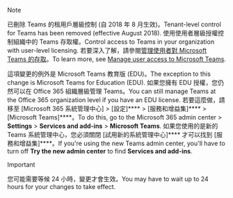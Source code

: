 > [!NOTE]
> <span data-ttu-id="2810f-101">已刪除 Teams 的租用戶層級控制 (自 2018 年 8 月生效)。</span><span class="sxs-lookup"><span data-stu-id="2810f-101">Tenant-level control for Teams has been removed (effective August 2018).</span></span> <span data-ttu-id="2810f-102">使用使用者層級授權控制組織中的 Teams 存取權。</span><span class="sxs-lookup"><span data-stu-id="2810f-102">Control access to Teams in your organization with user-level licensing.</span></span> <span data-ttu-id="2810f-103">若要深入了解，請參閱[管理使用者對 Microsoft Teams 的存取](../user-access.md)。</span><span class="sxs-lookup"><span data-stu-id="2810f-103">To learn more, see [Manage user access to Microsoft Teams](../user-access.md).</span></span>

<span data-ttu-id="2810f-104">這項變更的例外是 Microsoft Teams 教育版 (EDU)。</span><span class="sxs-lookup"><span data-stu-id="2810f-104">The exception to this change is Microsoft Teams for Education (EDU).</span></span> <span data-ttu-id="2810f-105">如果您擁有 EDU 授權，您仍然可以在 Office 365 組織層級管理 Teams。</span><span class="sxs-lookup"><span data-stu-id="2810f-105">You can still manage Teams at the Office 365 organization level if you have an EDU license.</span></span> <span data-ttu-id="2810f-106">若要這麼做，請移至 [Microsoft 365 系統管理中心] > [設定]\*\*\*\*  >  [服務和增益集]\*\*\*\*  >  [Microsoft Teams]\*\*\*\*。</span><span class="sxs-lookup"><span data-stu-id="2810f-106">To do this, go to the Microsoft 365 admin center > **Settings** > **Services and add-ins** > **Microsoft Teams**.</span></span> <span data-ttu-id="2810f-107">如果您使用的是新的 Teams 系統管理中心，您必須關閉 [試用新的系統管理中心]\*\*\*\* 才可以找到 [服務和增益集]\*\*\*\*。</span><span class="sxs-lookup"><span data-stu-id="2810f-107">If you're using the new Teams admin center, you'll have to turn off **Try the new admin center** to find **Services and add-ins**.</span></span> 

> [!IMPORTANT]
> <span data-ttu-id="2810f-108">您可能需要等候 24 小時，變更才會生效。</span><span class="sxs-lookup"><span data-stu-id="2810f-108">You may have to wait up to 24 hours for your changes to take effect.</span></span> 
